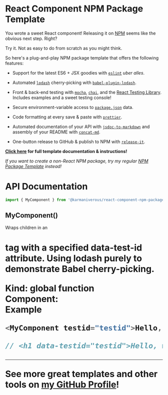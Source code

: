 # React Component NPM Package Template

You wrote a sweet React component! Releasing it on [NPM](https://www.npmjs.com/)
seems like the obvious next step. Right?

Try it. Not as easy to do from scratch as you might think.

So here's a plug-and-play NPM package template that offers the following
features:

- Support for the latest ES6 + JSX goodies with
  [`eslint`](https://www.npmjs.com/package/eslint) _uber alles_.

- Automated [`lodash`](https://www.npmjs.com/package/lodash) cherry-picking with
  [`babel-plugin-lodash`](https://www.npmjs.com/package/babel-plugin-lodash).

- Front & back-end testing with [`mocha`](https://www.npmjs.com/package/mocha),
  [`chai`](https://www.npmjs.com/package/chai), and the
  [React Testing Library](https://www.npmjs.com/package/@testing-library/react).
  Includes examples and a sweet testing console!

- Secure environment-variable access to [`package.json`](./package.json) data.

- Code formatting at every save & paste with
  [`prettier`](https://www.npmjs.com/package/prettier).

- Automated documentation of your API with
  [`jsdoc-to-markdown`](https://www.npmjs.com/package/jsdoc-to-markdown) and
  assembly of your README with
  [`concat-md`](https://www.npmjs.com/package/concat-md).

- One-button release to GitHub & publish to NPM with
  [`release-it`](https://www.npmjs.com/package/release-it).

**[Click here](https://karmanivero.us/blog/react-component-npm-package-template/)
for full template documentation & instructions!**

_If you want to create a non-React NPM package, try my regular
[NPM Package Template](https://github.com/karmaniverous/npm-package-template)
instead!_

# API Documentation

```js
import { MyComponent } from '@karmaniverous/react-component-npm-package-template`;
```

<a name="MyComponent"></a>

## MyComponent()
Wraps children in an <h1> tag with a specified data-test-id attribute.Using lodash purely to demonstrate Babel cherry-picking.

**Kind**: global function  
**Component**:   
**Example**  
```js
<MyComponent testid="testid">Hello, world!</MyComponent>;// <h1 data-testid="testid">Hello, world!</h1>
```

---

See more great templates and other tools on
[my GitHub Profile](https://github.com/karmaniverous)!

